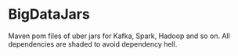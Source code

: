 # BigDataJars
Maven pom files of uber jars for Kafka, Spark, Hadoop and so on. All dependencies are shaded to avoid dependency hell.
